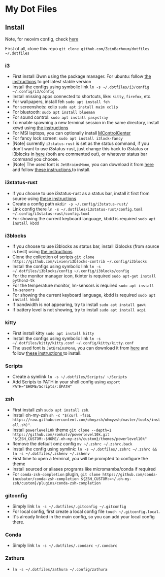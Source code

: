 # My Dot Files

## Install

Note, for neovim config, check [here](https://github.com/ZeinBarhoum/nvim_config)

First of all, clone this repo `git clone github.com/ZeinBarhoum/dotfiles ~/.dotfiles`

### i3

- First install i3wm using the package manager. For ubuntu: follow [the instructions](https://i3wm.org/docs/repositories.html) to get latest stable version
- Install the configs using symbolic link `ln -s ~/.dotfiles/i3/config ~/.config/i3/config`
- Install missing apps connected to shortcuts, like: `kitty`, `firefox`, etc.
- For wallpapers, install feh `sudo apt install feh`
- For screenshots: xclip `sudo apt install maim xclip`
- For bluetooth: `sudo apt install blueman`
- For sound control: `sudo apt install pasystray`
- To enable spawning a new terminal session in the same directory, install xcwd using [the instructions ](https://github.com/schischi/xcwd)
- For MSI laptops, you can optionally install [MControlCenter](https://github.com/dmitry-s93/MControlCenter)
- For fancy lock screen: `sudo apt install i3lock-fancy`
- [Note] currently `i3status-rust` is set as the status command, if you don't want to use i3status-rust, just change this back to i3status or i3blocks in [here](i3/config) (both are commented out), or whatever status bar command you choose.
- [Note] The used font is `JetBrainsMono`, you can download it from [here](https://www.nerdfonts.com/) and follow [these instructions ](https://askubuntu.com/a/3701) to install.

### i3status-rust

- If you choose to use i3status-rust as a status bar, install it first from source using [these instructions](https://github.com/greshake/i3status-rust/blob/master/doc/manual_install.md)
- Create a config path `mkdir -p ~/.config/i3status-rust/`
- Link config there `ln -s ~/.dotfiles/i3status-rust/config.toml ~/.config/i3status-rust/config.toml`
- For showing the current keyboard language, kbdd is required `sudo apt install kbdd`

### i3blocks

- If you choose to use i3blocks as status bar, install i3blocks (from source is best) using [the instructions](https://github.com/vivien/i3blocks?tab=readme-ov-file#installation)
- Clone the collection of scripts `git clone https://github.com/vivien/i3blocks-contrib ~/.config/i3blocks`
- Install the configs using symbolic link `ln -s ~/.dotfiles/i3blocks/config ~/.config/i3blocks/config`
- For the monitor manager icon, tkinter is required `sudo apt-get install python3-tk`
- For the temperature monitor, lm-sensors is required `sudo apt install lm-sensors`
- For showing the current keyboard language, kbdd is required `sudo apt install kbdd`
- If bandwidth is not appearing, try to install `sudo apt install gawk`
- If battery level is not showing, try to install `sudo apt install acpi`

### kitty

- First install kitty `sudo apt install kitty`
- Install the configs using symbolic link `ln -s ~/.dotfiles/kitty/kitty.conf ~/.config/kitty/kitty.conf`
- The used font is `JetBrainsMono`, you can download it from [here](https://www.nerdfonts.com/) and follow [these instructions ](https://askubuntu.com/a/3701) to install.

### Scripts

- Create a symlink `ln -s ~/.dotfiles/Scripts/ ~/Scripts`
- Add Scripts to PATH in your shell config using `export PATH="$HOME/Scripts/:$PATH"`

### zsh

- First install zsh `sudo apt install zsh`.
- Install oh-my-zsh `sh -c "$(curl -fsSL https://raw.githubusercontent.com/ohmyzsh/ohmyzsh/master/tools/install.sh)"`.
- Install `powerlevel10k` theme `git clone --depth=1 https://github.com/romkatv/powerlevel10k.git "${ZSH_CUSTOM:-$HOME/.oh-my-zsh/custom}/themes/powerlevel10k"`
- Remove the default omz config `mv ~/.zshrc ~/.zshrc.back`
- Install the config using symlink: `ln -s ~/.dotfiles/.zshrc ~/.zshrc && ln -s ~/.dotfiles/.zshenv ~/.zshenv`
- First time to open a terminal, you will be prompted to configure the theme
- Install sourced or aliases programs like micromamba/conda if required
- For `conda-zsh-completion` plugin, `git clone https://github.com/conda-incubator/conda-zsh-completion ${ZSH_CUSTOM:=~/.oh-my-zsh/custom}/plugins/conda-zsh-completion`

### gitconfig

- Simply link `ln -s ~/.dotfiles/.gitconfig ~/.gitconfig`
- For local config, first create a local config file `touch ~/.gitconfig.local`.
- It's already linked in the main config, so you can add your local config there.

### Conda

- Simply link `ln -s ~/.dotfiles/.condarc ~/.condarc`

### Zathurs

- `ln -s ~/.dotfiles/zathura ~/.config/zathura`
